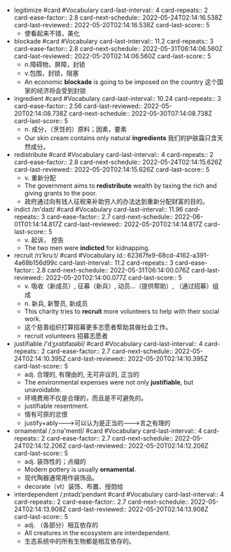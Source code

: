 - legitimize #card #Vocabulary
  card-last-interval:: 4
  card-repeats:: 2
  card-ease-factor:: 2.8
  card-next-schedule:: 2022-05-24T02:14:16.538Z
  card-last-reviewed:: 2022-05-20T02:14:16.538Z
  card-last-score:: 5
	- 使看起来不错，美化
- blockade #card #Vocabulary
  card-last-interval:: 11.2
  card-repeats:: 3
  card-ease-factor:: 2.8
  card-next-schedule:: 2022-05-31T06:14:06.560Z
  card-last-reviewed:: 2022-05-20T02:14:06.560Z
  card-last-score:: 5
	- n.障碍物，屏障，封锁
	- v.包围，封锁，阻塞
	- An economic **blockade** is going to be imposed on the country 这个国家的经济将会受到封锁
- ingredient #card #Vocabulary
  card-last-interval:: 10.24
  card-repeats:: 3
  card-ease-factor:: 2.56
  card-last-reviewed:: 2022-05-20T02:14:08.738Z
  card-next-schedule:: 2022-05-30T07:14:08.738Z
  card-last-score:: 5
	- n. 成分，（烹饪的）原料；因素，要素
	- Our skin cream contains only natural **ingredients** 我们的护肤霜只含天然成分。
- redistribute #card #Vocabulary
  card-last-interval:: 4
  card-repeats:: 2
  card-ease-factor:: 2.8
  card-next-schedule:: 2022-05-24T02:14:15.626Z
  card-last-reviewed:: 2022-05-20T02:14:15.626Z
  card-last-score:: 5
	- v. 重新分配
	- The government aims to **redistribute** wealth by taxing the rich and giving grants to the poor.
	- 政府通过向有钱人征税来补助穷人的办法达到重新分配财富的目的。
- indict /ɪn'daɪt/ #card #Vocabulary
  card-last-interval:: 11.96
  card-repeats:: 3
  card-ease-factor:: 2.7
  card-next-schedule:: 2022-06-01T01:14:14.817Z
  card-last-reviewed:: 2022-05-20T02:14:14.817Z
  card-last-score:: 5
	- v. 起诉， 控告
	- The two men were **indicted** for kidnapping.
- recruit /rɪ'kruːt/ #card #Vocabulary
  id:: 62367fe9-68cd-4162-a391-4a68b156d99c
  card-last-interval:: 11.2
  card-repeats:: 3
  card-ease-factor:: 2.8
  card-next-schedule:: 2022-05-31T06:14:00.076Z
  card-last-reviewed:: 2022-05-20T02:14:00.077Z
  card-last-score:: 5
	- v. 吸收（新成员）, 征募（新兵）, 动员…（提供帮助）, （通过招募）组成
	- n. 新兵, 新警员, 新成员
	- This charity tries to **recruit** more volunteers to help with their social work.
	- 这个慈善组织打算招募更多志愿者帮助其做社会工作。
	- recruit volunteers 招募志愿者
- justifiable /'dʒʌstɪfaɪəbl/ #card #Vocabulary
  card-last-interval:: 4
  card-repeats:: 2
  card-ease-factor:: 2.7
  card-next-schedule:: 2022-05-24T02:14:10.395Z
  card-last-reviewed:: 2022-05-20T02:14:10.395Z
  card-last-score:: 5
	- adj. 合理的, 有理由的, 无可非议的, 正当的
	- The environmental expenses were not only **justifiable**, but unavoidable.
	- 环境费用不仅是合理的，而且是不可避免的。
	- justifiable resentment.
	- 情有可原的忿恨
	- justify+ably--->可以认为是正当的--->言之有理的
- ornamental /ˌɔːnə'mentl/ #card #Vocabulary
  card-last-interval:: 4
  card-repeats:: 2
  card-ease-factor:: 2.7
  card-next-schedule:: 2022-05-24T02:14:12.206Z
  card-last-reviewed:: 2022-05-20T02:14:12.206Z
  card-last-score:: 5
	- adj. 装饰性的；点缀的
	- Modern pottery is usually **ornamental**.
	- 现代陶器通常用作装饰品。
	- decorate（vt）装饰、布置、授勋给
- interdependent /ˌɪntədɪ'pendənt #card #Vocabulary
  card-last-interval:: 4
  card-repeats:: 2
  card-ease-factor:: 2.7
  card-next-schedule:: 2022-05-24T02:14:13.908Z
  card-last-reviewed:: 2022-05-20T02:14:13.908Z
  card-last-score:: 5
	- adj. （各部分）相互依存的
	- All creatures in the ecosystem are interdependent.
	- 生态系统中的所有生物都是相互依存的。